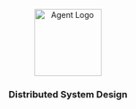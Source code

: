 <p align="center">
    <img alt="Agent Logo" src="https://clivern.com/wp-content/uploads/2019/04/clivern_logo-300x300.png" height="120" />
    <h3 align="center">Distributed System Design</h3>
</p>
